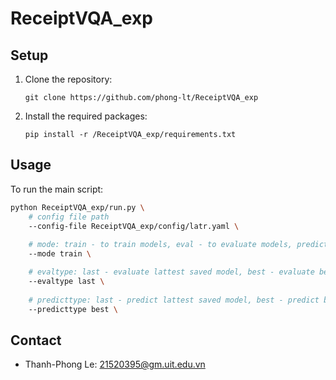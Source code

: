 # ReceiptVQA_exp
## Setup

1. Clone the repository:
    ```
    git clone https://github.com/phong-lt/ReceiptVQA_exp
    ```
2. Install the required packages:
    ```
    pip install -r /ReceiptVQA_exp/requirements.txt
    ```

## Usage

To run the main script:
```bash
python ReceiptVQA_exp/run.py \
	# config file path
	--config-file ReceiptVQA_exp/config/latr.yaml \
 
	# mode: train - to train models, eval - to evaluate models, predict - to predict trained models
	--mode train \

	# evaltype: last - evaluate lattest saved model, best - evaluate best-score saved model 
	--evaltype last \
	
	# predicttype: last - predict lattest saved model, best - predict best-score saved model 
	--predicttype best \
```

## Contact

- Thanh-Phong Le: [21520395@gm.uit.edu.vn](mailto:21520395@gm.uit.edu.vn)